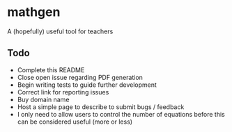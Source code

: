 # mathgen
A (hopefully) useful tool for teachers

## Todo

- Complete this README
- Close open issue regarding PDF generation
- Begin writing tests to guide further development
- Correct link for reporting issues
- Buy domain name
- Host a simple page to describe to submit bugs / feedback
- I only need to allow users to control the number of equations before this can be considered useful (more or less)
